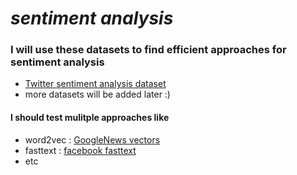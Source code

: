 # _**sentiment analysis**_
### I will use these datasets to find efficient approaches for sentiment analysis 
* [Twitter sentiment analysis dataset](https://www.kaggle.com/arkhoshghalb/twitter-sentiment-analysis-hatred-speech) 
* more datasets will be added later :)

#### I should test mulitple approaches like 
* word2vec : [GoogleNews vectors](https://code.google.com/archive/p/word2vec/)
* fasttext : [facebook fasttext](https://fasttext.cc/)
* etc
